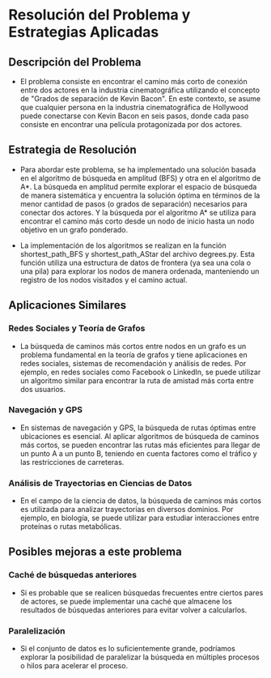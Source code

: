 # Resolución del Problema y Estrategias Aplicadas

## Descripción del Problema

- El problema consiste en encontrar el camino más corto de conexión entre dos actores en la industria cinematográfica utilizando el concepto de "Grados de separación de Kevin Bacon". En este contexto, se asume que cualquier persona en la industria cinematográfica de Hollywood puede conectarse con Kevin Bacon en seis pasos, donde cada paso consiste en encontrar una película protagonizada por dos actores.

## Estrategia de Resolución

- Para abordar este problema, se ha implementado una solución basada en el algoritmo de búsqueda en amplitud (BFS) y otra en el algoritmo de A*. La búsqueda en amplitud permite explorar el espacio de búsqueda de manera sistemática y encuentra la solución óptima en términos de la menor cantidad de pasos (o grados de separación) necesarios para conectar dos actores. Y la búsqueda por el algoritmo A* se utiliza para encontrar el camino más corto desde un nodo de inicio hasta un nodo objetivo en un grafo ponderado.

- La implementación de los algoritmos se realizan en la función shortest_path_BFS y shortest_path_AStar del archivo degrees.py. Esta función utiliza una estructura de datos de frontera (ya sea una cola o una pila) para explorar los nodos de manera ordenada, manteniendo un registro de los nodos visitados y el camino actual.

## Aplicaciones Similares

### Redes Sociales y Teoría de Grafos

- La búsqueda de caminos más cortos entre nodos en un grafo es un problema fundamental en la teoría de grafos y tiene aplicaciones en redes sociales, sistemas de recomendación y análisis de redes. Por ejemplo, en redes sociales como Facebook o LinkedIn, se puede utilizar un algoritmo similar para encontrar la ruta de amistad más corta entre dos usuarios.

### Navegación y GPS

- En sistemas de navegación y GPS, la búsqueda de rutas óptimas entre ubicaciones es esencial. Al aplicar algoritmos de búsqueda de caminos más cortos, se pueden encontrar las rutas más eficientes para llegar de un punto A a un punto B, teniendo en cuenta factores como el tráfico y las restricciones de carreteras.

### Análisis de Trayectorias en Ciencias de Datos

- En el campo de la ciencia de datos, la búsqueda de caminos más cortos es utilizada para analizar trayectorias en diversos dominios. Por ejemplo, en biología, se puede utilizar para estudiar interacciones entre proteínas o rutas metabólicas.

## Posibles mejoras a este problema

### Caché de búsquedas anteriores

- Si es probable que se realicen búsquedas frecuentes entre ciertos pares de actores, se puede implementar una caché que almacene los resultados de búsquedas anteriores para evitar volver a calcularlos.

### Paralelización

- Si el conjunto de datos es lo suficientemente grande, podríamos explorar la posibilidad de paralelizar la búsqueda en múltiples procesos o hilos para acelerar el proceso.



